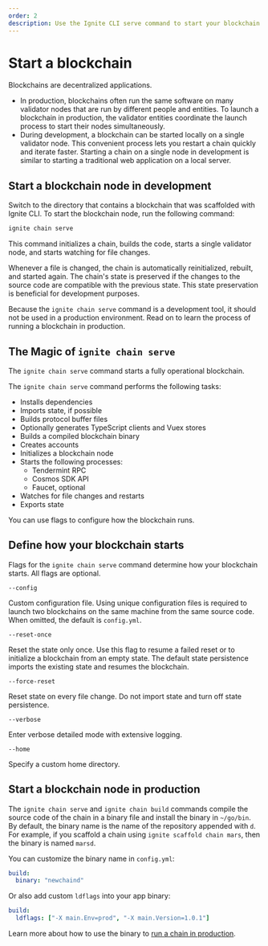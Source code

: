 ```yaml
---
order: 2
description: Use the Ignite CLI serve command to start your blockchain.
---
```


# Start a blockchain

Blockchains are decentralized applications.

- In production, blockchains often run the same software on many validator nodes that are run by different people and
  entities. To launch a blockchain in production, the validator entities coordinate the launch process to start their
  nodes simultaneously.
- During development, a blockchain can be started locally on a single validator node. This convenient process lets you
  restart a chain quickly and iterate faster. Starting a chain on a single node in development is similar to starting a
  traditional web application on a local server.

## Start a blockchain node in development

Switch to the directory that contains a blockchain that was scaffolded with Ignite CLI. To start the blockchain node,
run the following command:

```bash
ignite chain serve
```

This command initializes a chain, builds the code, starts a single validator node, and starts watching for file changes.

Whenever a file is changed, the chain is automatically reinitialized, rebuilt, and started again. The chain's state is
preserved if the changes to the source code are compatible with the previous state. This state preservation is
beneficial for development purposes.

Because the `ignite chain serve` command is a development tool, it should not be used in a production environment. Read
on to learn the process of running a blockchain in production.

## The Magic of `ignite chain serve`

The `ignite chain serve` command starts a fully operational blockchain.

The `ignite chain serve` command performs the following tasks:

- Installs dependencies
- Imports state, if possible
- Builds protocol buffer files
- Optionally generates TypeScript clients and Vuex stores
- Builds a compiled blockchain binary
- Creates accounts
- Initializes a blockchain node
- Starts the following processes:
    - Tendermint RPC
    - Cosmos SDK API
    - Faucet, optional
- Watches for file changes and restarts
- Exports state

You can use flags to configure how the blockchain runs.

## Define how your blockchain starts

Flags for the `ignite chain serve` command determine how your blockchain starts. All flags are optional.

`--config`

Custom configuration file. Using unique configuration files is required to launch two blockchains on the same machine
from the same source code. When omitted, the default is `config.yml`.

`--reset-once`

Reset the state only once. Use this flag to resume a failed reset or to initialize a blockchain from an empty state. The
default state persistence imports the existing state and resumes the blockchain.

`--force-reset`

Reset state on every file change. Do not import state and turn off state persistence.

`--verbose`

Enter verbose detailed mode with extensive logging.

`--home`

Specify a custom home directory.

## Start a blockchain node in production

The `ignite chain serve` and `ignite chain build` commands compile the source code of the chain in a binary file and
install the binary in `~/go/bin`. By default, the binary name is the name of the repository appended with `d`. For
example, if you scaffold a chain using `ignite scaffold chain mars`, then the binary is named `marsd`.

You can customize the binary name in `config.yml`:

```yaml
build:
  binary: "newchaind"
```

Or also add custom `ldflags` into your app binary:

```yaml
build:
  ldflags: ["-X main.Env=prod", "-X main.Version=1.0.1"]
```

Learn more about how to use the binary to 
[run a chain in production](https://docs.cosmos.network/main/run-node/run-node.html).

